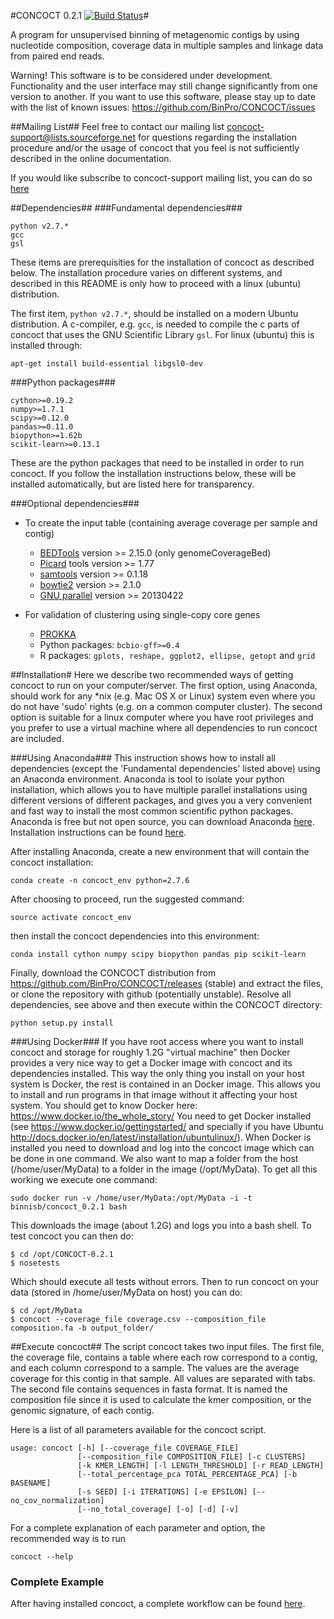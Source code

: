 #CONCOCT 0.2.1 [![Build Status](https://travis-ci.org/BinPro/CONCOCT.png?branch=master)](https://travis-ci.org/BinPro/CONCOCT)#

A program for unsupervised binning of metagenomic contigs by using nucleotide composition, 
coverage data in multiple samples and linkage data from paired end reads.

Warning! This software is to be considered under development. Functionality and the user interface may still change significantly from one version to another.
If you want to use this software, please stay up to date with the list of known issues:
https://github.com/BinPro/CONCOCT/issues

##Mailing List##
Feel free to contact our mailing list concoct-support@lists.sourceforge.net for questions regarding the installation procedure and/or the usage of concoct that you feel is not sufficiently described in the online documentation. 

If you would like subscribe to concoct-support mailing list, you can do so [here](https://lists.sourceforge.net/lists/listinfo/concoct-support)

##Dependencies##
###Fundamental dependencies###
```
python v2.7.*
gcc
gsl
```

These items are prerequisities for the installation of concoct as described below. The installation procedure varies on different systems, and described in this README is only how to proceed with a linux (ubuntu) distribution.

The first item, ```python v2.7.*```, should be installed on a modern Ubuntu distribution. A c-compiler, e.g. ```gcc```, is needed to compile the c parts of concoct that uses the GNU Scientific Library ```gsl```. For linux (ubuntu) this is installed through:
```
apt-get install build-essential libgsl0-dev
```
###Python packages###
```
cython>=0.19.2
numpy>=1.7.1
scipy>=0.12.0
pandas>=0.11.0
biopython>=1.62b
scikit-learn>=0.13.1
```
These are the python packages that need to be installed in order to run concoct. If you follow the installation instructions below, these will be installed automatically, but are listed here for transparency. 

###Optional dependencies###

* To create the input table (containing average coverage per sample and contig)
    * [BEDTools](https://github.com/arq5x/bedtools2/releases) version >= 2.15.0 (only genomeCoverageBed)
    * [Picard](https://launchpad.net/ubuntu/+source/picard-tools/) tools version >= 1.77
    * [samtools](http://samtools.sourceforge.net/) version >= 0.1.18
    * [bowtie2](http://bowtie-bio.sourceforge.net/bowtie2/manual.shtml) version >= 2.1.0
    * [GNU parallel](http://www.gnu.org/software/parallel/) version >= 20130422

* For validation of clustering using single-copy core genes
    * [PROKKA](http://www.vicbioinformatics.com/software.prokka.shtml)
    * Python packages: ```bcbio-gff>=0.4```
    * R packages: ```gplots, reshape, ggplot2, ellipse, getopt``` and ```grid```

##Installation#
Here we describe two recommended ways of getting concoct to run on your computer/server. The first option, using Anaconda, should work for any *nix (e.g. Mac OS X or Linux) system even where you do not have 'sudo' rights (e.g. on a common computer cluster). The second option is suitable for a linux computer where you have root privileges and you prefer to use a virtual machine where all dependencies to run concoct are included.

###Using Anaconda###
This instruction shows how to install all dependencies (except the 'Fundamental dependencies' listed above) using an Anaconda environment. Anaconda is tool to isolate your python installation, which allows you to have multiple parallel installations using different versions of different packages, and gives you a very convenient and fast way to install the most common scientific python packages. Anaconda is free but not open source, you can download Anaconda [here](https://store.continuum.io/cshop/anaconda/). Installation instructions can be found [here](http://docs.continuum.io/anaconda/install.html).

After installing Anaconda, create a new environment that will contain the concoct installation:
```
conda create -n concoct_env python=2.7.6
```
After choosing to proceed, run the suggested command:
```
source activate concoct_env
```
then install the concoct dependencies into this environment:
```
conda install cython numpy scipy biopython pandas pip scikit-learn
```
Finally, download the CONCOCT distribution from https://github.com/BinPro/CONCOCT/releases (stable) and extract the files, or clone the repository with github (potentially unstable). Resolve all dependencies, see above and then execute within the CONCOCT directory:
```
python setup.py install
```

###Using Docker###
If you have root access where you want to install concoct and storage for roughly 1.2G "virtual machine" then Docker provides a very nice way to get a Docker image with concoct and its dependencies installed. This way the only thing you install on your host system is Docker, the rest is contained in an Docker image. This allows you to install and run programs in that image without it affecting your host system. You should get to know Docker here: https://www.docker.io/the_whole_story/
You need to get Docker installed (see https://www.docker.io/gettingstarted/ and specially if you have Ubuntu http://docs.docker.io/en/latest/installation/ubuntulinux/). When Docker is installed you need to download and log into the concoct image which can be done in one command. We also want to map a folder from the host (/home/user/MyData) to a folder in the image (/opt/MyData). To get all this working we execute one command:
```
sudo docker run -v /home/user/MyData:/opt/MyData -i -t binnisb/concoct_0.2.1 bash
```
This downloads the image (about 1.2G) and logs you into a bash shell. To test concoct you can then do:
```
$ cd /opt/CONCOCT-0.2.1
$ nosetests
```
Which should execute all tests without errors. Then to run concoct on your data (stored in /home/user/MyData on host) you can do:
```
$ cd /opt/MyData
$ concoct --coverage_file coverage.csv --composition_file composition.fa -b output_folder/
```


##Execute concoct##
The script concoct takes two input files. The first file, the coverage
file, contains a table where each row correspond to a contig, and each
column correspond to a sample. The values are the average coverage for
this contig in that sample. All values are separated with tabs. The second file contains sequences in fasta format. It is named the 
composition file since it is used to calculate the kmer composition,
or the genomic signature, of each contig.

Here is a list of all parameters available for the concoct script.
```
usage: concoct [-h] [--coverage_file COVERAGE_FILE]
               [--composition_file COMPOSITION_FILE] [-c CLUSTERS]
               [-k KMER_LENGTH] [-l LENGTH_THRESHOLD] [-r READ_LENGTH]
               [--total_percentage_pca TOTAL_PERCENTAGE_PCA] [-b BASENAME]
               [-s SEED] [-i ITERATIONS] [-e EPSILON] [--no_cov_normalization]
               [--no_total_coverage] [-o] [-d] [-v]
```

For a complete explanation of each parameter and option, the recommended way is to run


```
concoct --help
```

### Complete Example ###
After having installed concoct, a complete workflow can be found [here](https://github.com/BinPro/CONCOCT/blob/master/doc/complete_example.md).

